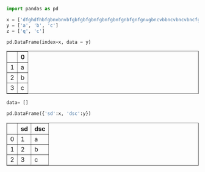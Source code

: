 

```python
import pandas as pd
```


```python
x = ['dfghdfhbfgbnvbnvbfgbfgbfgbnfgbnfgbnfgnbfgnfgnvgbncvbbncvbncvbncfgbfgbcfgb', '2', '3']
y = ['a', 'b', 'c']
z = ['q', 'c']
```


```python
pd.DataFrame(index=x, data = y)
```




<div>
<style scoped>
    .dataframe tbody tr th:only-of-type {
        vertical-align: middle;
    }

    .dataframe tbody tr th {
        vertical-align: top;
    }

    .dataframe thead th {
        text-align: right;
    }
</style>
<table border="1" class="dataframe">
  <thead>
    <tr style="text-align: right;">
      <th></th>
      <th>0</th>
    </tr>
  </thead>
  <tbody>
    <tr>
      <td>1</td>
      <td>a</td>
    </tr>
    <tr>
      <td>2</td>
      <td>b</td>
    </tr>
    <tr>
      <td>3</td>
      <td>c</td>
    </tr>
  </tbody>
</table>
</div>




```python
data= []
```


```python
pd.DataFrame({'sd':x, 'dsc':y})
```




<div>
<style scoped>
    .dataframe tbody tr th:only-of-type {
        vertical-align: middle;
    }

    .dataframe tbody tr th {
        vertical-align: top;
    }

    .dataframe thead th {
        text-align: right;
    }
</style>
<table border="1" class="dataframe">
  <thead>
    <tr style="text-align: right;">
      <th></th>
      <th>sd</th>
      <th>dsc</th>
    </tr>
  </thead>
  <tbody>
    <tr>
      <td>0</td>
      <td>1</td>
      <td>a</td>
    </tr>
    <tr>
      <td>1</td>
      <td>2</td>
      <td>b</td>
    </tr>
    <tr>
      <td>2</td>
      <td>3</td>
      <td>c</td>
    </tr>
  </tbody>
</table>
</div>




```python

```


```python

```
